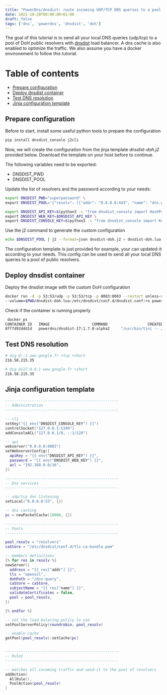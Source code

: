 ```yaml
---
title: "PowerDns/dnsdist: route incoming UDP/TCP DNS queries to a pool of DoH servers"
date: 2021-10-20T00:00:00+01:00
draft: false
tags: ['dns', 'powerdns', 'dnsdist', 'doh']
---
```


The goal of this tutorial is to send all your local DNS queries (udp/tcp) to a pool of DoH public resolvers with [dnsdist](https://dnsdist.org/) load balancer. A dns cache is also enabled to optimize the traffic. We also assume you have a docker environement to follow this tutorial.

# Table of contents

* [Prepare configuration](#prepare-configuration)
* [Deploy dnsdist container](#deploy-dnsdist-container)
* [Test DNS resolution](#test-dns-resolution)
* [Jinja configuration template](#jinja-configuration-template)

## Prepare configuration

Before to start, install some useful python tools to prepare the configuration

```bash
pip install dnsdist_console j2cli
```

Now, we will create the configuration from the jinja template *dnsdist-doh.j2* provided below.
Download the template on your host before to continue.

The following variables need to be exported:
- DNSDIST_PWD
- DNSDIST_POOL

Update the list of resolvers and the password according to your needs:

```bash
export DNSDIST_PWD="superpassword" \
export DNSDIST_POOL='{"resolv": [{"addr": "8.8.8.8:443", "name": "dns.google"},{"addr": "1.1.1.1:443", "name": "cloudflare-dns.com"}]}'
```

```bash
export DNSDIST_API_KEY=$(python3 -c "from dnsdist_console import HashPassword as H;print(H().generate(\"$(echo $DNSDIST_PWD)\"))") \
export DNSDIST_WEB_KEY=$DNSDIST_API_KEY \
export DNSDIST_CONSOLE_KEY=$(python3 -c "from dnsdist_console import Key;print(Key().generate())")
```

Use the j2 command to generate the custom configuration

```bash
echo $DNSDIST_POOL | j2 --format=json dnsdist-doh.j2 > dnsdist-doh.lua
```

The configuration template is just provided for example, your can updated-it according to your needs.
This config can be used to send all your local DNS queries to a pool of public resolvers.

## Deploy dnsdist container

Deploy the dnsdist image with the custom DoH configuration

```bash
docker run -d -p 53:53/udp -p 53:53/tcp -p 8083:8083 --restart unless-stopped --name=dnsdist \
--volume=$PWD/dnsdist-doh.lua:/etc/dnsdist/conf.d/dnsdist.conf:ro powerdns/dnsdist-17:1.7.0-alpha2
```

Check if the container is running properly

```bash
 docker ps
CONTAINER ID   IMAGE                   COMMAND                  CREATED         STATUS         PORTS                                                                      NAMES
8ff7d92ddd1d   powerdns/dnsdist-17:1.7.0-alpha2     "/usr/bin/tini -- /u…"   2 seconds ago   Up 2 seconds   0.0.0.0:53->53/tcp, 0.0.0.0:8083->8083/tcp, 0.0.0.0:53->53/udp, 5199/tcp   dnsdist
```

## Test DNS resolution

```bash
# dig @::1 www.google.fr +tcp +short
216.58.215.35

# dig @127.0.0.1 www.google.fr +short
216.58.215.35
```

## Jinja configuration template

```lua
---------------------------------------------------
-- Administration
---------------------------------------------------

-- cli
setKey("{{ env("DNSDIST_CONSOLE_KEY") }}")
controlSocket("127.0.0.1:5199")
addConsoleACL("127.0.0.1/8, ::1/128")

-- api
webserver("0.0.0.0:8083")
setWebserverConfig({
  apiKey = "{{ env("DNSDIST_API_KEY") }}",
  password = "{{ env("DNSDIST_WEB_KEY") }}",
  acl = "192.168.0.0/16",
})

---------------------------------------------------
-- Dns services
---------------------------------------------------

-- udp/tcp dns listening
setLocal("0.0.0.0:53", {})

-- dns caching
pc = newPacketCache(10000, {})

---------------------------------------------------
-- Pools
---------------------------------------------------

pool_resolv = "resolvers"
caStore = "/etc/dnsdist/conf.d/tls-ca-bundle.pem"

-- members definitions
{% for res in resolv %}
newServer({
  address = "{{ res["addr"] }}",
  tls = "openssl",
  dohPath = "/dns-query",
  caStore = caStore,
  subjectName = "{{ res["name"] }}",
  validateCertificates = false,
  pool = pool_resolv,
})

{% endfor %}

-- set the load balacing policy to use
setPoolServerPolicy(roundrobin, pool_resolv)

-- enable cache
getPool(pool_resolv):setCache(pc)


---------------------------------------------------
-- Rules
---------------------------------------------------

-- matches all incoming traffic and send-it to the pool of resolvers
addAction(
  AllRule(),
  PoolAction(pool_resolv)
)
```